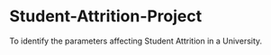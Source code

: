 # Student-Attrition-Project
To identify the parameters affecting Student Attrition in a University.
